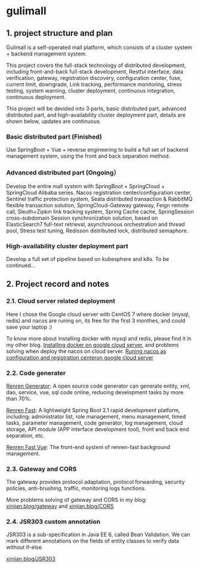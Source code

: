 # gulimall

## 1. project structure and plan 

Gulimall is a self-operated mall platform, which consists of a cluster system + backend management system.

This project covers the full-stack technology of distributed development, including front-and-back full-stack development, Restful interface, data verification, gateway, registration discovery, configuration center, fuse, current limit, downgrade,
Link tracking, performance monitoring, stress testing, system warning, cluster deployment, continuous integration, continuous deployment.

This project will be devided into 3 parts, basic distributed part, advanced distributed part, and high-availability cluster deployment part, details are shown below, updates are continuous.

### Basic distributed part (Finished)

Use SpringBoot + Vue + reverse engineering to build a full set of backend management system, using the front and back separation method.

### Advanced distributed part (Ongoing）

Develop the entire mall system with SpringBoot + SpringCloud + SpringCloud Alibaba series. Nacos registration center/configuration center, Sentinel traffic protection system, Seata distributed transaction & RabbitMQ flexible transaction solution,
SpringCloud-Gateway gateway, Feign remote call, Sleuth+Zipkin link tracking system, Spring Cache cache, SpringSession cross-subdomain Session synchronization solution, based on ElasticSearch7 full-text retrieval, asynchronous orchestration and thread pool,
Stress test tuning, Redisson distributed lock, distributed semaphore.

### High-availability cluster deployment part

Develop a full set of pipeline based on kubesphere and k8s. To be continued...


## 2. Project record and notes

### 2.1. Cloud server related deployment

Here I chose the Google cloud server with CentOS 7 where docker (mysql, redis) and nacos are runing on, its free for the first 3 monthes, and could save your laptop :)

To know more about installing docker with mysql and redis, please find it in my other blog. [Installing docker on google cloud server](https://github.com/Xinjiann/java/blob/main/Deploy%20docker%20with%20mysql%20and%20redis%20on%20google%20cloud%20server.md), and problems solving when deploy the nacos on cloud server. [Runing nacos as configuration and registration centeron google cloud server](https://github.com/Xinjiann/java/blob/main/Runing%20nacos%20as%20configuration%20and%20registration%20centeron%20google%20cloud%20server.md)

### 2.2. Code generater

[Renren Generator](https://gitee.com/renrenio/renren-generator): A open source code generator can generate entity, xml, dao, service, vue, sql code online, reducing development tasks by more than 70%.

[Renren Fast](https://gitee.com/renrenio/renren-fast): A lightweight Spring Boot 2.1 rapid development platform, including: administrator list, role management, menu management, timed tasks, parameter management, code generator, log management, cloud storage, API module (APP interface development tool), front and back end separation, etc.

[Renren Fast Vue](https://gitee.com/renrenio/renren-fast-vue): The front-end system of renren-fast background management.



### 2.3. Gateway and CORS

The gateway provides protocol adaptation, protocol forwarding, security policies, anti-brushing, traffic, monitoring logs functions.

More problems solving of gateway and CORS in my blog: [xinjian.blog/gateway](http://xinjian.blog/2020/11/28/Spring-Cloud-Gateway-Service-Startup-Error/) and  [xinjian.blog/CORS](http://xinjian.blog/2020/12/30/Cross-Origin-Resource-Sharing-CORS-problem-solving-and-ideas/)

### 2.4. JSR303 custom annotation

JSR303 is a sub-specification in Java EE 6, called Bean Validation. We can mark different annotations on the fields of entity classes to verify data without if-else.

[xinjian.blog/JSR303]()




